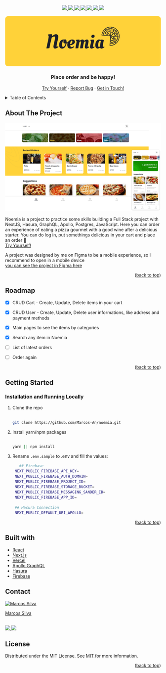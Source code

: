 <div id="top"></div>

<div align="center">
   <a href="#">
      <img src="https://img.shields.io/badge/TypeScript-007ACC?style=for-the-badge&logo=typescript&logoColor=white" /> 
  </a>
   <a href="#">
      <img src="https://img.shields.io/badge/next.js-000000?style=for-the-badge&logo=nextdotjs&logoColor=white" />    
   </a>
   <a href="#">
      <img src="https://img.shields.io/badge/Sass-CC6699?style=for-the-badge&logo=sass&logoColor=white" /> 
   </a>
   <a href="#">
      <img src="https://img.shields.io/badge/Hasura-131a2a?style=for-the-badge&logo=hasura&logoColor=1db3d0" /> 
   </a>
   <a href="#">
      <img src="https://img.shields.io/badge/Firebase-F29D0C?style=for-the-badge&logo=firebase&logoColor=white" />
   </a>
   <a href="#">
      <img src="https://img.shields.io/badge/Vercel-000000?style=for-the-badge&logo=vercel&logoColor=white" />
   </a>
   <a href="https://www.linkedin.com/in/marcos-antonio-579370160/" target="_blank">
      <img src="https://img.shields.io/badge/LinkedIn-0077B5?style=for-the-badge&logo=linkedin&logoColor=white" />
    </a>
</div>

<!-- PROJECT LOGO -->
<br />
<div align="center">
  <a href="https://noemia.vercel.app/" target="_blank"> 
    <img src="public/logo-readme.png" alt="Logo">
  </a>

  <h3 align="center">Place order and be happy!</h3>

  <p align="center"> 
    <a href="https://noemia.vercel.app/" target="_blank">Try Yourself</a>
    ·
    <a href="https://github.com/Marcos-An/noemia/issues" target="_blank">Report Bug</a>
    ·
    <a href="#contact">Get in Touch!</a>
  </p>
</div>

<!-- TABLE OF CONTENTS -->
<details>
  <summary>Table of Contents</summary>
  <ol>
    <li>
      <a href="#about-the-project">About The Project</a> 
    </li>
    <li><a href="#roadmap">Roadmap</a></li> 
    <li>
      <a href="#getting-started">Getting Started</a> 
    </li>  
    <li><a href="#built-with">Built With</a></li>
    <li><a href="#contact">Contact</a></li> 
    <li><a href="#license">Lisence</a></li> 
  </ol>
</details>

<!-- ABOUT THE PROJECT -->

## About The Project

<a href="https://noemia.vercel.app/" target="_blank">
  <img src="public/screen.png" alt="Logo">
</a> 

Noemia is a project to practice some skills building a Full Stack project with NextJS, Hasura, GraphQL, Apollo, Postgres, JavaScript. Here you can order an experience of eating a pizza gourmet with a good wine after a delicious starter. You can do log in, put somethings delicious in your cart and place an order :tada:
<br>
<a href="https://noemia.vercel.app/" target="_blank">
  Try Yourself!
</a>


A project was designed by me on Figma to be a mobile experience, so I recommend to open in a mobile device  
<a href="https://www.figma.com/file/ufb1wgIyAIzvQFVaJtYWkH/Noemia?node-id=0%3A1" target="_blank">you can see the project in Figma here</a>
 

<p align="right">(<a href="#top">back to top</a>)</p>


<!-- ROADMAP -->

## Roadmap

- [x] CRUD Cart - Create, Update, Delete items in your cart
- [x] CRUD User - Create, Update, Delete user informations, like address and payment methods
- [x] Main pages to see the items by categories
- [x] Search any item in Noemia
- [ ] List of latest orders 
- [ ] Order again


<p align="right">(<a href="#top">back to top</a>)</p>


<!-- GETTING STARTED -->

## Getting Started

### Installation and Running Locally
 
1. Clone the repo
   ```bash
   
   git clone https://github.com/Marcos-An/noemia.git
   
   ```
2. Install yarn/npm packages
   ```bash
   
   yarn || npm install 
   
   ```
3. Rename `.env.sample` to .env and fill the values:
   ```bash
      ## Firebase
    NEXT_PUBLIC_FIREBASE_API_KEY=
    NEXT_PUBLIC_FIREBASE_AUTH_DOMAIN=
    NEXT_PUBLIC_FIREBASE_PROJECT_ID=
    NEXT_PUBLIC_FIREBASE_STORAGE_BUCKET=
    NEXT_PUBLIC_FIREBASE_MESSAGING_SANDER_ID=
    NEXT_PUBLIC_FIREBASE_APP_ID=

    ## Hasura Connection
    NEXT_PUBLIC_DEFAULT_URI_APOLLO=
   ```

<p align="right">(<a href="#top">back to top</a>)</p>
 
 
## Built with

-   [React](https://pt-br.reactjs.org/)
-   [Next.js](https://nextjs.org/)
-   [Vercel](https://vercel.com) 
-   [Apollo GraphQL](https://www.apollographql.com/docs/react/)
-   [Hasura](https://hasura.io/)  
-   [Firebase](https://firebase.google.com/docs/)

<!-- CONTACT -->

## Contact
<a href="https://www.linkedin.com/in/marcos-antonio-579370160/" target="_blank">
  <img src="https://avatars.githubusercontent.com/u/42773135?v=4" width="100px" alt="Marcos Silva"/>
  <p>Marcos Silva</p>
</a>
<br /> 
<div >
     <a href="https://www.linkedin.com/in/marcos-antonio-579370160/" target="_blank">
      <img src="https://img.shields.io/badge/LinkedIn-0077B5?style=for-the-badge&logo=linkedin&logoColor=white" />
    </a>
   <a href="mailto:marcos.silva.0556@gmail.com" target="_blank">
      <img src="https://img.shields.io/badge/Gmail-D14836?style=for-the-badge&logo=gmail&logoColor=white" />
    </a>

</div> 

<!-- CONTACT -->

## License

Distributed under the MIT License. See <a href="https://github.com/Marcos-An/noemia/blob/main/LICENSE" target="_blank"> MIT </a> for more information.

<p align="right">(<a href="#top">back to top</a>)</p>


